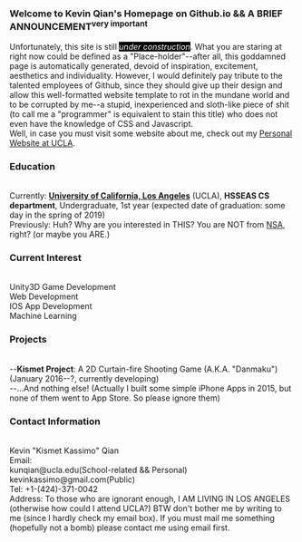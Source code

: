 ### Welcome to Kevin Qian's Homepage on Github.io && A BRIEF ANNOUNCEMENT<sup>very important</sup>
Unfortunately, this site is still <mark style="background-color: black; color: white; font-style: italic">under construction</mark>. What you are staring at right now could be defined as a "Place-holder"--after all, this goddamned page is automatically generated, devoid of inspiration, excitement, aesthetics and individuality. However, I would definitely pay tribute to the talented employees of Github, since they should give up their design and allow this well-formatted website template to rot in the mundane world and to be corrupted by me--a stupid, inexperienced and sloth-like piece of shit (to call me a "programmer" is equivalent to stain this title) who does not even have the knowledge of CSS and Javascript.<br>
Well, in case you must visit some website about me, check out my <a href="kunqian.bol.ucla.edu">Personal Website at UCLA</a>.
<br>

### Education
<br>
Currently: <a href="ucla.edu"><b>University of California, Los Angeles</b></a> (UCLA), <b>HSSEAS CS department</b>, Undergraduate, 1st year (expected date of graduation: some day in the spring of 2019)<br>
Previously: Huh? Why are you interested in THIS? You are NOT from <a href="https://www.nsa.gov">NSA</a>, right? (or maybe you ARE.)
<br>

### Current Interest
<br>
Unity3D Game Development<br>
Web Development<br>
IOS App Development<br>
Machine Learning
<br>

### Projects
<br>
--<b>Kismet Project</b>: A 2D Curtain-fire Shooting Game (A.K.A. "Danmaku") (January 2016--?, currently developing)<br>
--...And nothing else! (Actually I built some simple iPhone Apps in 2015, but none of them went to App Store. So please ignore them)
<br>

### Contact Information
<br>
Kevin "Kismet Kassimo" Qian<br>
Email:<br>
      kunqian@ucla.edu(School-related && Personal)<br>
      kevinkassimo@gmail.com(Public)<br>
Tel: +1-(424)-371-0042<br>
Address: To those who are ignorant enough, I AM LIVING IN LOS ANGELES (otherwise how could I attend UCLA?) BTW don't bother me by writing to me (since I hardly check my email box). If you must mail me something (hopefully not a bomb) please contact me using email first.